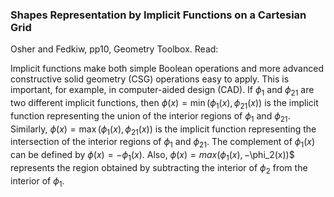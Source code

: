 ### Shapes Representation by Implicit Functions on a Cartesian Grid


Osher and Fedkiw, pp10, Geometry Toolbox. Read:

Implicit functions make both simple Boolean operations and more advanced constructive solid geometry (CSG) operations easy to apply. This is important, for example, in computer-aided design (CAD). If $\phi_1$ and $\phi_21$ are two different implicit functions, then $\phi(x) = \min(\phi_1(x), \phi_21(x))$ is the implicit function representing the union of the interior regions of $\phi_1$ and $\phi_21$. Similarly, $\phi(x) = \max(\phi_1(x), \phi_21(x))$ is the implicit function representing the intersection of the interior regions of $\phi_1$ and $\phi_21$. The complement of $\phi_1(x)$ can be defined by $\phi(x) = −\phi_1(x)$. Also, $\phi(x) = max(\phi_1(x), −$\phi_2(x))$ represents the region obtained by subtracting the interior of $\phi_2$ from the interior of $\phi_1$.

